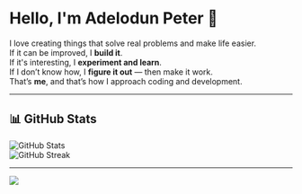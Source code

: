 # Hello, I'm Adelodun Peter 👋

I love creating things that solve real problems and make life easier.  
If it can be improved, I **build it**.  
If it's interesting, I **experiment and learn**.  
If I don’t know how, I **figure it out** — then make it work.  
That’s **me**, and that’s how I approach coding and development.

---

## 📊 GitHub Stats
![GitHub Stats](https://github-readme-stats.vercel.app/api?username=Adelodunpeter25&show_icons=true&theme=radical&hide_title=true&count_private=true)  
![GitHub Streak](https://github-readme-streak-stats.herokuapp.com/?user=Adelodunpeter25&theme=radical)  

---

[![](https://visitcount.itsvg.in/api?id=Adelodunpeter25&label=Profile%20Views&color=0&icon=0&pretty=false)](https://visitcount.itsvg.in)
